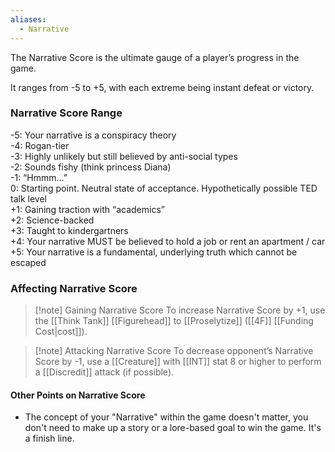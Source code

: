 ```yaml
---
aliases:
  - Narrative
---
```

The Narrative Score is the ultimate gauge of a player’s progress in the game. 

It ranges from -5 to +5, with each extreme being instant defeat or victory.

### Narrative Score Range

-5: Your narrative is a conspiracy theory  
-4: Rogan-tier  
-3: Highly unlikely but still believed by anti-social types  
-2: Sounds fishy (think princess Diana)  
-1: “Hmmm...”  
0: Starting point. Neutral state of acceptance. Hypothetically possible TED talk level  
+1: Gaining traction with “academics”  
+2: Science-backed  
+3: Taught to kindergartners  
+4: Your narrative MUST be believed to hold a job or rent an apartment / car  
+5: Your narrative is a fundamental, underlying truth which cannot be escaped  


### Affecting Narrative Score

> [!note] Gaining Narrative Score
> To increase Narrative Score by +1, use the [[Think Tank]] [[Figurehead]] to [[Proselytize]] ([[4F]] [[Funding Cost|cost]]). 

> [!note] Attacking Narrative Score
> To decrease opponent’s Narrative Score by -1, use a [[Creature]] with [[INT]] stat 8 or higher to perform a [[Discredit]] attack (if possible).



#### Other Points on Narrative Score

- The concept of your "Narrative" within the game doesn't matter, you don't need to make up a story or a lore-based goal to win the game. It's a finish line.  
